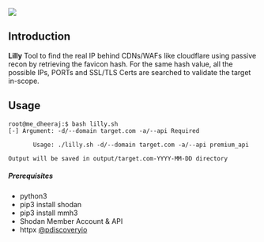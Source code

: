 <a href="https://www.buymeacoffee.com/medheeraj"><img src="https://img.buymeacoffee.com/button-api/?text=Buy me a beer&emoji=🍺&slug=medheeraj&button_colour=FFDD00&font_colour=000000&font_family=Cookie&outline_colour=000000&coffee_colour=ffffff"></a>

## Introduction

**Lilly**
Tool to find the real IP behind CDNs/WAFs like cloudflare using passive recon by retrieving the favicon hash. For the same hash value, all the possible IPs, PORTs and SSL/TLS Certs are searched to validate the target in-scope.

## Usage
```
root@me_dheeraj:$ bash lilly.sh
[-] Argument: -d/--domain target.com -a/--api Required

       Usage: ./lilly.sh -d/--domain target.com -a/--api premium_api

Output will be saved in output/target.com-YYYY-MM-DD directory
```
##### Prerequisites
- python3
- pip3 install shodan
- pip3 install mmh3
- Shodan Member Account & API
- httpx [@pdiscoveryio](https://github.com/projectdiscovery/httpx)
